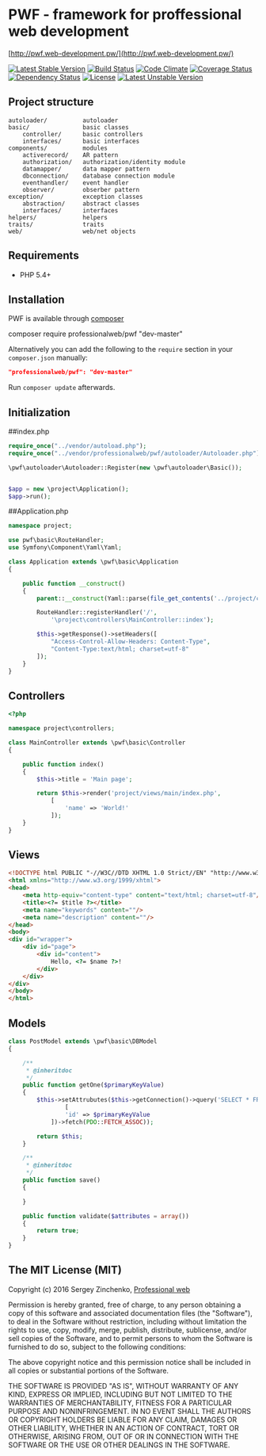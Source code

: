 PWF - framework for proffessional web development
====

[http://pwf.web-development.pw/](http://pwf.web-development.pw/)

[![Latest Stable Version](https://poser.pugx.org/professionalweb/pwf/v/stable)](https://packagist.org/packages/professionalweb/pwf)
[![Build Status](https://travis-ci.org/SergioMadness/pwf.svg?branch=dev)](https://travis-ci.org/SergioMadness/pwf)
[![Code Climate](https://codeclimate.com/github/SergioMadness/pwf/badges/gpa.svg)](https://codeclimate.com/github/SergioMadness/pwf)
[![Coverage Status](https://coveralls.io/repos/github/SergioMadness/pwf/badge.svg?branch=dev)](https://coveralls.io/github/SergioMadness/pwf?branch=dev)
[![Dependency Status](https://www.versioneye.com/user/projects/56b53a8e0a0ff5003b975815/badge.svg?style=flat)](https://www.versioneye.com/user/projects/56b53a8e0a0ff5003b975815)
[![License](https://poser.pugx.org/professionalweb/pwf/license)](https://packagist.org/packages/professionalweb/pwf)
[![Latest Unstable Version](https://poser.pugx.org/professionalweb/pwf/v/unstable)](https://packagist.org/packages/professionalweb/pwf)

Project structure
-------------------
```
autoloader/          autoloader
basic/               basic classes
    controller/      basic controllers
    interfaces/      basic interfaces
components/          modules
    activerecord/    AR pattern
    authorization/   authorization/identity module
    datamapper/      data mapper pattern
    dbconnection/    database connection module
    eventhandler/    event handler
    observer/        obserber pattern
exception/           exception classes
    abstraction/     abstract classes
    interfaces/      interfaces
helpers/             helpers
traits/              traits
web/                 web/net objects
```


Requirements
------------
 - PHP 5.4+

Installation
------------
PWF is available through [composer](https://getcomposer.org/)

composer require professionalweb/pwf "dev-master"

Alternatively you can add the following to the `require` section in your `composer.json` manually:

```json
"professionalweb/pwf": "dev-master"
```
Run `composer update` afterwards.


Initialization
--------------
##index.php
```php
require_once("../vendor/autoload.php");
require_once("../vendor/professionalweb/pwf/autoloader/Autoloader.php");

\pwf\autoloader\Autoloader::Register(new \pwf\autoloader\Basic());


$app = new \project\Application();
$app->run();
```
##Application.php
```php
namespace project;

use pwf\basic\RouteHandler;
use Symfony\Component\Yaml\Yaml;

class Application extends \pwf\basic\Application
{

    public function __construct()
    {
        parent::__construct(Yaml::parse(file_get_contents('../project/config/config.yaml')));

        RouteHandler::registerHandler('/',
            '\project\controllers\MainController::index');

        $this->getResponse()->setHeaders([
            "Access-Control-Allow-Headers: Content-Type",
            "Content-Type:text/html; charset=utf-8"
        ]);
    }
}
```

Controllers
-----------
```php
<?php

namespace project\controllers;

class MainController extends \pwf\basic\Controller
{

    public function index()
    {
        $this->title = 'Main page';

        return $this->render('project/views/main/index.php',
            [
                'name' => 'World!'
            ]);
    }
}
```


Views
-----
```html
<!DOCTYPE html PUBLIC "-//W3C//DTD XHTML 1.0 Strict//EN" "http://www.w3.org/TR/xhtml1/DTD/xhtml1-strict.dtd">
<html xmlns="http://www.w3.org/1999/xhtml">
<head>
    <meta http-equiv="content-type" content="text/html; charset=utf-8"/>
    <title><?= $title ?></title>
    <meta name="keywords" content=""/>
    <meta name="description" content=""/>
</head>
<body>
<div id="wrapper">
    <div id="page">
        <div id="content">
            Hello, <?= $name ?>!
        </div>
    </div>
</div>
</body>
</html>
```

Models
------
```php
class PostModel extends \pwf\basic\DBModel
{

    /**
     * @inheritdoc
     */
    public function getOne($primaryKeyValue)
    {
        $this->setAttrubutes($this->getConnection()->query('SELECT * FROM post WHERE id=:id',
                [
                'id' => $primaryKeyValue
            ])->fetch(PDO::FETCH_ASSOC));

        return $this;
    }

    /**
     * @inheritdoc
     */
    public function save()
    {

    }

    public function validate($attributes = array())
    {
        return true;
    }
}
```



The MIT License (MIT)
---------------------

Copyright (c) 2016 Sergey Zinchenko, [Professional web](http://web-development.pw)

Permission is hereby granted, free of charge, to any person obtaining a copy
of this software and associated documentation files (the "Software"), to deal
in the Software without restriction, including without limitation the rights
to use, copy, modify, merge, publish, distribute, sublicense, and/or sell
copies of the Software, and to permit persons to whom the Software is
furnished to do so, subject to the following conditions:

The above copyright notice and this permission notice shall be included in all
copies or substantial portions of the Software.

THE SOFTWARE IS PROVIDED "AS IS", WITHOUT WARRANTY OF ANY KIND, EXPRESS OR
IMPLIED, INCLUDING BUT NOT LIMITED TO THE WARRANTIES OF MERCHANTABILITY,
    FITNESS FOR A PARTICULAR PURPOSE AND NONINFRINGEMENT. IN NO EVENT SHALL THE
AUTHORS OR COPYRIGHT HOLDERS BE LIABLE FOR ANY CLAIM, DAMAGES OR OTHER
LIABILITY, WHETHER IN AN ACTION OF CONTRACT, TORT OR OTHERWISE, ARISING FROM,
OUT OF OR IN CONNECTION WITH THE SOFTWARE OR THE USE OR OTHER DEALINGS IN THE
SOFTWARE.